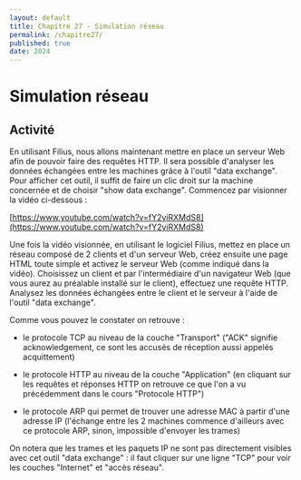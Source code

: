 ```yaml
---
layout: default
title: Chapitre 27 - Simulation réseau
permalink: /chapitre27/
published: true
date: 2024
---
```


# Simulation réseau

##  Activité

En utilisant Filius, nous allons maintenant mettre en place un serveur Web afin de pouvoir faire des requêtes HTTP. Il sera possible d'analyser les données échangées entre les machines grâce à l'outil "data exchange". Pour afficher cet outil, il suffit de faire un clic droit sur la machine concernée et de choisir "show data exchange". Commencez par visionner la vidéo ci-dessous :

[https://www.youtube.com/watch?v=fY2yiRXMdS8](https://www.youtube.com/watch?v=fY2yiRXMdS8)

Une fois la vidéo visionnée, en utilisant le logiciel Filius, mettez en place un réseau composé de 2 clients et d'un serveur Web, créez ensuite une page HTML toute simple et activez le serveur Web (comme indiqué dans la vidéo). Choisissez un client et par l'intermédiaire d'un navigateur Web (que vous aurez au préalable installé sur le client), effectuez une requête HTTP. Analysez les données échangées entre le client et le serveur à l'aide de l'outil "data exchange".

Comme vous pouvez le constater on retrouve :

- le protocole TCP au niveau de la couche "Transport" ("ACK" signifie acknowledgement, ce sont les accusés de réception aussi appelés acquittement)

- le protocole HTTP au niveau de la couche "Application" (en cliquant sur les requêtes et réponses HTTP on retrouve ce que l'on a vu précédemment dans le cours "Protocole HTTP")

- le protocole ARP qui permet de trouver une adresse MAC à partir d'une adresse IP (l'échange entre les 2 machines commence d'ailleurs avec ce protocole ARP, sinon, impossible d'envoyer les trames)

On notera que les trames et les paquets IP ne sont pas directement visibles avec cet outil "data exchange" : il faut cliquer sur une ligne "TCP" pour voir les couches "Internet" et "accès réseau".
